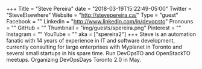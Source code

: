 +++
Title = "Steve Pereira"
date = "2018-03-19T15:22:49-05:00"
Twitter = "SteveElsewhere"
Website = "http://stevepereira.ca/"
Type = "guest"
Facebook = ""
Linkedin = "http://www.linkedin.com/in/devopsto"
Pronouns = ""
GitHub = ""
Thumbnail = "img/guests/spereira.png"
Pinterest = ""
Instagram = ""
YouTube = ""
aka = ["spereira2"]
+++
Steve is an automation fanatic with 14 years of experience in IT and software development, currently consulting for large enterprises with Myplanet in Toronto and several small startups in his spare time. Run DevOpsTO and OpenStackTO meetups. Organizing DevOpsDays Toronto 2.0 in May.
